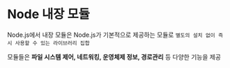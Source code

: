 # Node 내장 모듈

Node.js에서 내장 모듈은 Node.js가 기본적으로 제공하는 모듈로 `별도의 설치 없이 즉시 사용할 수 있는 라이브러리 집합`

모듈들은 **파일 시스템 제어, 네트워킹, 운영체제 정보, 경로관리** 등 다양한 기능을 제공
